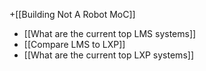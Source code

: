 +[[Building Not A Robot MoC]]

- [[What are the current top LMS systems]]
- [[Compare LMS to LXP]]
- [[What are the current top LXP systems]]